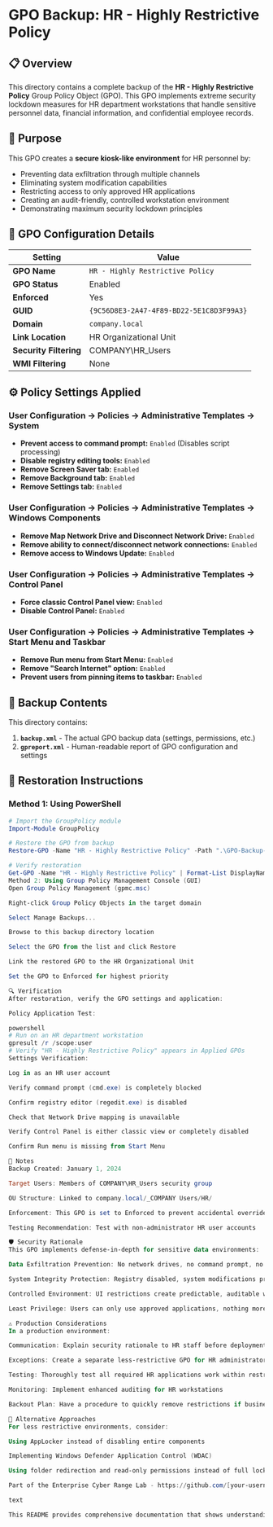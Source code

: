 # GPO Backup: HR - Highly Restrictive Policy

## 📋 Overview

This directory contains a complete backup of the **HR - Highly Restrictive Policy** Group Policy Object (GPO). This GPO implements extreme security lockdown measures for HR department workstations that handle sensitive personnel data, financial information, and confidential employee records.

## 🎯 Purpose

This GPO creates a **secure kiosk-like environment** for HR personnel by:
- Preventing data exfiltration through multiple channels
- Eliminating system modification capabilities
- Restricting access to only approved HR applications
- Creating an audit-friendly, controlled workstation environment
- Demonstrating maximum security lockdown principles

## 🔧 GPO Configuration Details

| Setting | Value |
|---------|-------|
| **GPO Name** | `HR - Highly Restrictive Policy` |
| **GPO Status** | Enabled |
| **Enforced** | Yes |
| **GUID** | `{9C56D8E3-2A47-4F89-BD22-5E1C8D3F99A3}` |
| **Domain** | `company.local` |
| **Link Location** | HR Organizational Unit |
| **Security Filtering** | COMPANY\HR_Users |
| **WMI Filtering** | None |

## ⚙️ Policy Settings Applied

### User Configuration → Policies → Administrative Templates → System
- **Prevent access to command prompt:** `Enabled` (Disables script processing)
- **Disable registry editing tools:** `Enabled`
- **Remove Screen Saver tab:** `Enabled`
- **Remove Background tab:** `Enabled`
- **Remove Settings tab:** `Enabled`

### User Configuration → Policies → Administrative Templates → Windows Components
- **Remove Map Network Drive and Disconnect Network Drive:** `Enabled`
- **Remove ability to connect/disconnect network connections:** `Enabled`
- **Remove access to Windows Update:** `Enabled`

### User Configuration → Policies → Administrative Templates → Control Panel
- **Force classic Control Panel view:** `Enabled`
- **Disable Control Panel:** `Enabled`

### User Configuration → Policies → Administrative Templates → Start Menu and Taskbar
- **Remove Run menu from Start Menu:** `Enabled`
- **Remove "Search Internet" option:** `Enabled`
- **Prevent users from pinning items to taskbar:** `Enabled`

## 📁 Backup Contents

This directory contains:

1.  **`backup.xml`** - The actual GPO backup data (settings, permissions, etc.)
2.  **`gpreport.xml`** - Human-readable report of GPO configuration and settings


## 🚀 Restoration Instructions

### Method 1: Using PowerShell
```powershell
# Import the GroupPolicy module
Import-Module GroupPolicy

# Restore the GPO from backup
Restore-GPO -Name "HR - Highly Restrictive Policy" -Path ".\GPO-Backup-HR-Restrictive-Policy\" -Domain "company.local"

# Verify restoration
Get-GPO -Name "HR - Highly Restrictive Policy" | Format-List DisplayName, Description, GpoStatus
Method 2: Using Group Policy Management Console (GUI)
Open Group Policy Management (gpmc.msc)

Right-click Group Policy Objects in the target domain

Select Manage Backups...

Browse to this backup directory location

Select the GPO from the list and click Restore

Link the restored GPO to the HR Organizational Unit

Set the GPO to Enforced for highest priority

🔍 Verification
After restoration, verify the GPO settings and application:

Policy Application Test:

powershell
# Run on an HR department workstation
gpresult /r /scope:user
# Verify "HR - Highly Restrictive Policy" appears in Applied GPOs
Settings Verification:

Log in as an HR user account

Verify command prompt (cmd.exe) is completely blocked

Confirm registry editor (regedit.exe) is disabled

Check that Network Drive mapping is unavailable

Verify Control Panel is either classic view or completely disabled

Confirm Run menu is missing from Start Menu

📝 Notes
Backup Created: January 1, 2024

Target Users: Members of COMPANY\HR_Users security group

OU Structure: Linked to company.local/_COMPANY Users/HR/

Enforcement: This GPO is set to Enforced to prevent accidental override

Testing Recommendation: Test with non-administrator HR user accounts

🛡️ Security Rationale
This GPO implements defense-in-depth for sensitive data environments:

Data Exfiltration Prevention: No network drives, no command prompt, no scripting

System Integrity Protection: Registry disabled, system modifications prevented

Controlled Environment: UI restrictions create predictable, auditable workspace

Least Privilege: Users can only use approved applications, nothing more

⚠️ Production Considerations
In a production environment:

Communication: Explain security rationale to HR staff before deployment

Exceptions: Create a separate less-restrictive GPO for HR administrators

Testing: Thoroughly test all required HR applications work within restrictions

Monitoring: Implement enhanced auditing for HR workstations

Backout Plan: Have a procedure to quickly remove restrictions if business impact occurs

🔄 Alternative Approaches
For less restrictive environments, consider:

Using AppLocker instead of disabling entire components

Implementing Windows Defender Application Control (WDAC)

Using folder redirection and read-only permissions instead of full lockdown

Part of the Enterprise Cyber Range Lab - https://github.com/[your-username]/enterprise-cyber-range

text

This README provides comprehensive documentation that shows understanding of extreme security lockdown scenarios, which is valuable for demonstrating knowledge of data protection in high-security environments like HR, finance, or healthcare sectors.